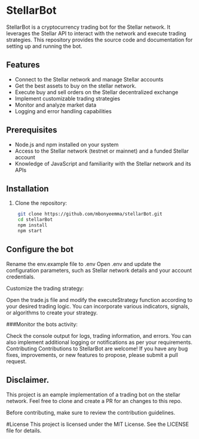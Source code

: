 # StellarBot

StellarBot is a cryptocurrency trading bot for the Stellar network. It leverages the Stellar API to interact with the network and execute trading strategies. This repository provides the source code and documentation for setting up and running the bot.

## Features

- Connect to the Stellar network and manage Stellar accounts
- Get the best assets to buy on the stellar network.
- Execute buy and sell orders on the Stellar decentralized exchange
- Implement customizable trading strategies
- Monitor and analyze market data
- Logging and error handling capabilities

## Prerequisites

- Node.js and npm installed on your system
- Access to the Stellar network (testnet or mainnet) and a funded Stellar account
- Knowledge of JavaScript and familiarity with the Stellar network and its APIs

## Installation

1. Clone the repository:

   ```bash
    git clone https://github.com/mbonyeemma/stellarBot.git
    cd stellarBot
    npm install
    npm start


## Configure the bot
Rename the env.example file to .env
Open .env and update the configuration parameters, such as Stellar network details and your account credentials.

Customize the trading strategy:

Open the trade.js file and modify the executeStrategy function according to your desired trading logic.
You can incorporate various indicators, signals, or algorithms to create your strategy.

###Monitor the bots activity:

Check the console output for logs, trading information, and errors.
You can also implement additional logging or notifications as per your requirements.
Contributing
Contributions to StellarBot are welcome! If you have any bug fixes, improvements, or new features to propose, please submit a pull request.

## Disclaimer.
This project is an eample implementation of a trading bot on the stellar network. Feel free to clone and create a PR for an changes to this repo.

Before contributing, make sure to review the contribution guidelines.

#License
This project is licensed under the MIT License. See the LICENSE file for details.

